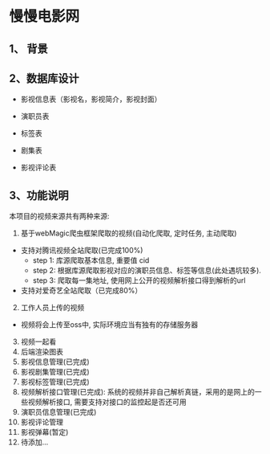 # 慢慢电影网

## 1、 背景

## 2、数据库设计

- 影视信息表（影视名，影视简介，影视封面）

- 演职员表

- 标签表

- 剧集表

- 影视评论表

## 3、功能说明

本项目的视频来源共有两种来源:
1. 基于webMagic爬虫框架爬取的视频(自动化爬取, 定时任务, 主动爬取)
- 支持对腾讯视频全站爬取(已完成100%)
  - step 1: 库源爬取基本信息, 重要值 cid
  - step 2: 根据库源爬取影视对应的演职员信息、标签等信息(此处遇坑较多).
  - step 3: 爬取每一集地址, 使用网上公开的视频解析接口得到解析的url
- 支持对爱奇艺全站爬取（已完成80%）
2. 工作人员上传的视频
- 视频将会上传至oss中, 实际环境应当有独有的存储服务器
3. 视频一起看
4. 后端渲染图表
5. 影视信息管理(已完成)
6. 影视剧集管理(已完成)
7. 影视标签管理(已完成)
8. 视频解析接口管理(已完成): 系统的视频并非自己解析真链，采用的是网上的一些视频解析接口, 需要支持对接口的监控起是否还可用
9. 演职员信息管理(已完成)
10. 影视评论管理
11. 影视弹幕(暂定)
12. 待添加...
